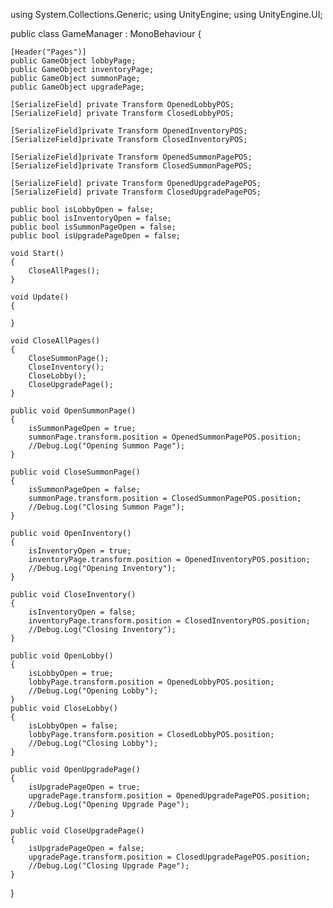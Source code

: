 using System.Collections.Generic;
using UnityEngine;
using UnityEngine.UI;

public class GameManager : MonoBehaviour
{

    [Header("Pages")]
    public GameObject lobbyPage;
    public GameObject inventoryPage;
    public GameObject summonPage;
    public GameObject upgradePage;

    [SerializeField] private Transform OpenedLobbyPOS;
    [SerializeField] private Transform ClosedLobbyPOS;

    [SerializeField]private Transform OpenedInventoryPOS;
    [SerializeField]private Transform ClosedInventoryPOS;

    [SerializeField]private Transform OpenedSummonPagePOS;
    [SerializeField]private Transform ClosedSummonPagePOS;

    [SerializeField] private Transform OpenedUpgradePagePOS;
    [SerializeField] private Transform ClosedUpgradePagePOS;

    public bool isLobbyOpen = false;
    public bool isInventoryOpen = false;
    public bool isSummonPageOpen = false;
    public bool isUpgradePageOpen = false;

    void Start()
    {
        CloseAllPages();
    }

    void Update()
    {
        
    }

    void CloseAllPages()
    {
        CloseSummonPage();
        CloseInventory();
        CloseLobby();
        CloseUpgradePage();
    }

    public void OpenSummonPage()
    {
        isSummonPageOpen = true;
        summonPage.transform.position = OpenedSummonPagePOS.position;
        //Debug.Log("Opening Summon Page");
    }

    public void CloseSummonPage()
    {
        isSummonPageOpen = false;
        summonPage.transform.position = ClosedSummonPagePOS.position;
        //Debug.Log("Closing Summon Page");
    }

    public void OpenInventory()
    {
        isInventoryOpen = true;
        inventoryPage.transform.position = OpenedInventoryPOS.position;
        //Debug.Log("Opening Inventory");
    }

    public void CloseInventory()
    {
        isInventoryOpen = false;
        inventoryPage.transform.position = ClosedInventoryPOS.position;
        //Debug.Log("Closing Inventory");
    }

    public void OpenLobby()
    {
        isLobbyOpen = true;
        lobbyPage.transform.position = OpenedLobbyPOS.position;
        //Debug.Log("Opening Lobby");
    }
    public void CloseLobby()
    {
        isLobbyOpen = false;
        lobbyPage.transform.position = ClosedLobbyPOS.position;
        //Debug.Log("Closing Lobby");
    }

    public void OpenUpgradePage()
    {
        isUpgradePageOpen = true;
        upgradePage.transform.position = OpenedUpgradePagePOS.position;
        //Debug.Log("Opening Upgrade Page");
    }

    public void CloseUpgradePage()
    {
        isUpgradePageOpen = false;
        upgradePage.transform.position = ClosedUpgradePagePOS.position;
        //Debug.Log("Closing Upgrade Page");
    }
}